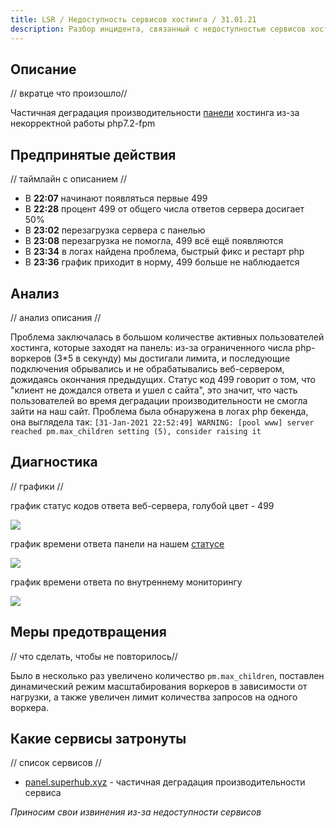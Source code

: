 ```yaml
---
title: LSR / Недоступность сервисов хостинга / 31.01.21
description: Разбор инцидента, связанный с недоступностью сервисов хостинга 31.01.21.
---
```


## Описание
// вкратце что произошло//

Частичная деградация производительности [панели](https://panel.superhub.xyz) хостинга из-за некорректной работы php7.2-fpm

## Предпринятые действия
// таймлайн с описанием //

- В **22:07** начинают появляться первые 499
- В **22:28** процент 499 от общего числа ответов сервера досигает 50%
- В **23:02** перезагрузка сервера с панелью
- В **23:08** перезагрузка не помогла, 499 всё ещё появляются
- В **23:34** в логах найдена проблема, быстрый фикс и рестарт php 
- В **23:36** график приходит в норму, 499 больше не наблюдается

## Анализ
// анализ описания //

Проблема заключалась в большом количестве активных пользователей хостинга, которые заходят на панель: из-за ограниченного числа php-воркеров (3*5 в секунду) мы достигали лимита, и последующие подключения обрывались и не обрабатывались веб-сервером, дожидаясь окончания предыдущих. Статус код 499  говорит о том, что "клиент не дождался ответа и ушел с сайта", это значит, что часть пользователей во время деградации производительности не смогла зайти на наш сайт. Проблема была обнаружена в логах php бекенда, она выглядела так: `[31-Jan-2021 22:52:49] WARNING: [pool www] server reached pm.max_children setting (5), consider raising it`

## Диагностика
// графики //

график статус кодов ответа веб-сервера, голубой цвет - 499

![](https://img.share.superhub.xyz/xfqnyj.png)

график времени ответа панели на нашем [статусе](https://status.hosting.superhub.xyz)

![](https://img.share.superhub.xyz/hoygix.png)

график времени ответа по внутреннему мониторингу

![](https://img.share.superhub.xyz/7sc83f.png)

## Меры предотвращения
// что сделать, чтобы не повторилось// 

Было в несколько раз увеличено количество `pm.max_children`, поставлен динамический режим масштабирования воркеров в зависимости от нагрузки, а также увеличен лимит количества запросов на одного воркера. 

## Какие сервисы затронуты
// список сервисов //

- [panel.superhub.xyz](https://panel.superhub.xyz) - частичная деградация производительности сервиса

*Приносим свои извинения из-за недоступности сервисов*
